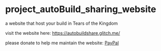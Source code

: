 # project_autoBuild_sharing_website

a website that host your build in Tears of the Kingdom

visit the website here: https://autobuildshare.glitch.me/

please donate to help me maintain the website: [PayPal](https://paypal.me/plantcraft94?country.x=VN&locale.x=en_US)
